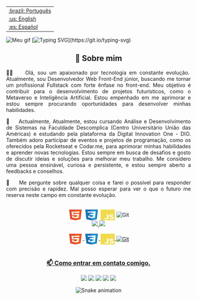 <table align="right">
 <tr><td><a href="https://github.com/Guilherme-Espinosa/Guilherme-Espinosa/blob/main/README.md">:brazil: Português</a></td></tr> 
 <tr><td><a href="https://github.com/Guilherme-Espinosa/Guilherme-Espinosa/blob/main/README-en.md">:us: English</a></td></tr>
 <tr><td><a href="https://github.com/Guilherme-Espinosa/Guilherme-Espinosa/blob/main/README-es.md">:es: Español</a></td></tr>
</table>

![Meu gif](https://user-images.githubusercontent.com/105338579/188969238-ee3b2810-e610-4681-98a6-0ab00027df7c.gif) [![Typing SVG](https://readme-typing-svg.herokuapp.com?font=ronoto+mono&size=21&pause=1000&color=42C920&width=435&lines=Oi%2C+meu+nome+%C3%A9+Guilherme+Espinosa.;Seja+bem+vindo(a)+ao+meu+perfil!)](https://git.io/typing-svg)

<article align="justify">
	<h1 align="center">🚀 Sobre mim</h1>
	<p align="justify">
	👩‍💻&nbsp;&nbsp;&nbsp;&nbsp;Olá, sou um apaixonado por tecnologia em constante evolução. Atualmente, sou Desenvolvedor Web Front-End júnior, buscando me tornar um profissional Fullstack com forte ênfase no front-end. Meu objetivo é contribuir para o desenvolvimento de projetos futurísticos, como o Metaverso e Inteligência Artificial. Estou empenhado em me aprimorar e estou sempre procurando oportunidades para desenvolver minhas habilidades.
	</p>
	<p align="justify">
	🧠&nbsp;&nbsp;&nbsp;&nbsp;Actualmente, Atualmente, estou cursando Análise e Desenvolvimento de Sistemas na Faculdade Descomplica (Centro Universitário União das Américas) e estudando pela plataforma da Digital Innovation One - DIO. Também adoro participar de eventos e projetos de programação, como os oferecidos pela Rocketseat e Codar.me, para aprimorar minhas habilidades e aprender novas tecnologias. Estou sempre em busca de desafios e gosto de discutir ideias e soluções para melhorar meu trabalho. Me considero uma pessoa ensinável, curiosa e persistente, e estou sempre aberto a feedbacks e conselhos.
	</p>
	<p align="justify">
	🤔&nbsp;&nbsp;&nbsp;&nbsp;Me pergunte sobre qualquer coisa e farei o possível para responder com precisão e rapidez. Mal posso esperar para ver o que o futuro me reserva neste campo em constante evolução.
</p>
</article>

<div align="center" style="display: inline_block"><br>
	<img align="center" alt="HTML" height="30" width="40" src="https://raw.githubusercontent.com/devicons/devicon/master/icons/html5/html5-original.svg">
	<img align="center" alt="CSS" height="30" width="40" src="https://raw.githubusercontent.com/devicons/devicon/master/icons/css3/css3-original.svg"> 
	<img align="center" alt="Js" height="30" width="40" src="https://raw.githubusercontent.com/devicons/devicon/master/icons/javascript/javascript-plain.svg">
	<img align="center" alt="Git" height="55" width="65" src="https://cdn.jsdelivr.net/gh/devicons/devicon/icons/git/git-plain-wordmark.svg" />
</div>

<div align="center">
  <a href="https://github.com/Guilherme-Espinosa">
  <img height="160em" src="https://github-readme-stats.vercel.app/api?username=Guilherme-Espinosa&show_icons=true&theme=transparent&include_all_commits=true&count_private=true"/>
  <img height="160em" src="https://github-readme-stats.vercel.app/api/top-langs/?username=Guilherme-Espinosa&layout=compact&langs_count=6&theme=transparent"/>
</div>

<div align="center" style="display: inline_block"><br>
	<img align="center" alt="HTML" height="30" width="40" src="https://raw.githubusercontent.com/devicons/devicon/master/icons/html5/html5-original.svg">
	<img align="center" alt="CSS" height="30" width="40" src="https://raw.githubusercontent.com/devicons/devicon/master/icons/css3/css3-original.svg"> 
	<img align="center" alt="Js" height="30" width="40" src="https://raw.githubusercontent.com/devicons/devicon/master/icons/javascript/javascript-plain.svg">
	<img align="center" alt="Git" height="55" width="65" src="https://cdn.jsdelivr.net/gh/devicons/devicon/icons/git/git-plain-wordmark.svg" />
</div>
<br>
 
<h3 align="center"> 📫 Como entrar em contato comigo. </h3>
<div align="center"> 
	<a href="https://www.linkedin.com/in/guilherme-espinosa/" target="_blank"><img src="https://img.shields.io/badge/-LinkedIn-%230077B5?style=for-the-badge&logo=linkedin&logoColor=white" target="_blank"></a> 
	<a href="https://www.instagram.com/guilherme.espinosa/" target="_blank"><img src="https://img.shields.io/badge/-Instagram-%23E4405F?style=for-the-badge&logo=instagram&logoColor=white" target="_blank"></a> 
	<a href="https://www.youtube.com/GuilhermeEspinosa" target="_blank"><img src="https://img.shields.io/badge/YouTube-FF0000?style=for-the-badge&logo=youtube&logoColor=white" target="_blank"></a>
	<a href ="mailto:luiz5913.01@gmail.com"><img src="https://img.shields.io/badge/-Email-%23333?style=for-the-badge&logo=gmail&logoColor=white" target="_blank"></a>
	<a href="https://twitter.com/dev_espinosa" target="_blank"><img src="https://img.shields.io/twitter/follow/dev_espinosa?style=for-the-badge" target="_blank"></a>
 
  ![Snake animation](https://github.com/Guilherme-Espinosa/Guilherme-Espinosa/blob/output/github-contribution-grid-snake.svg)

</div>
